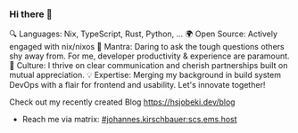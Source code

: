 ### Hi there 👋

🔍 Languages: Nix, TypeScript, Rust, Python, ...
🌍 Open Source: Actively engaged with nix/nixos
🤔 Mantra: Daring to ask the tough questions others shy away from. For me, developer productivity & experience are paramount.
🤝 Culture: I thrive on clear communication and cherish partnerships built on mutual appreciation.
💡 Expertise: Merging my background in build system DevOps with a flair for frontend and usability. Let's innovate together!

Check out my recently created Blog https://hsjobeki.dev/blog

- Reach me via matrix: [#johannes.kirschbauer:scs.ems.host](https://matrix.to/#/#johannes.kirschbauer:scs.ems.host)

